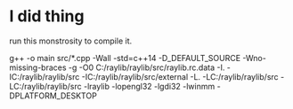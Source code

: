 # I did thing

run this monstrosity to compile it. 

g++ -o main src/*.cpp -Wall -std=c++14 -D_DEFAULT_SOURCE -Wno-missing-braces -g -O0 C:/raylib/raylib/src/raylib.rc.data -I. -IC:/raylib/raylib/src -IC:/raylib/raylib/src/external -L. -LC:/raylib/raylib/src -LC:/raylib/raylib/src -lraylib -lopengl32 -lgdi32 -lwinmm -DPLATFORM_DESKTOP
